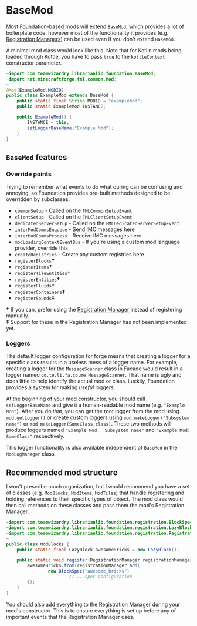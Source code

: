 # BaseMod

Most Foundation-based mods will extend `BaseMod`, which provides a lot of boilerplate code,
however most of the functionality it provides (e.g. [Registration
Managers](./registration_manager/README.md)) can be used even if you don't extend `BaseMod`.

A minimal mod class would look like this. Note that for Kotlin mods being loaded through Kottle,
you have to pass `true` to the `kottleContext` constructor parameter.

```java
~import com.teamwizardry.librarianlib.foundation.BaseMod;
~import net.minecraftforge.fml.common.Mod;
~
@Mod(ExampleMod.MODID)
public class ExampleMod extends BaseMod {
    public static final String MODID = "examplemod";
    public static ExampleMod INSTANCE;

    public ExampleMod() {
        INSTANCE = this;
        setLoggerBaseName("Example Mod");
    }
}
```

## `BaseMod` features

### Override points

Trying to remember what events to do what during can be confusing and annoying, so Foundation 
provides pre-built methods designed to be overridden by subclasses.

- `commonSetup` - Called on the `FMLCommonSetupEvent`
- `clientSetup` - Called on the `FMLClientSetupEvent`
- `dedicatedServerSetup` - Called on the `FMLDedicatedServerSetupEvent`
- `interModCommsEnqueue` - Send IMC messages here
- `interModCommsProcess` - Receive IMC messages here
- `modLoadingContextEventBus` - If you're using a custom mod language provider, override this
- `createRegistries` - Create any custom registries here
- `registerBlocks`**†**
- `registerItems`**†**
- `registerTileEntities`**†**
- `registerEntities`**†**
- `registerFluids`**‡**
- `registerContainers`**‡**
- `registerSounds`**‡**

**†** If you can, prefer using the [Registration Manager](./registration_manager/README.md) instead 
of registering manually.  
**‡** Support for these in the Registration Manager has not been implemented yet.

### Loggers

The default logger configuration for forge means that creating a logger for a specific class results 
in a useless mess of a logger name. For example, creating a logger for the `MessageScanner` class in 
Facade would result in a logger named `co.te.li.fa.co.me.MessageScanner`. That name is ugly and does
little to help identify the actual mod or class. Luckily, Foundation provides a system for making 
*useful* loggers.

At the beginning of your mod constructor, you should call `setLoggerBaseName` and give it a 
human-readable mod name (e.g. `"Example Mod"`). After you do that, you can get the root logger from
the mod using `mod.getLogger()` or create custom loggers using `mod.makeLogger("Subsystem name")` or
`mod.makeLogger(SomeClass.class)`. These two methods will produce loggers named `"Example Mod: 
Subsystem name"` and `"Example Mod: SomeClass"` respectively.

This logger functionality is also available independent of `BaseMod` in the `ModLogManager` class.

## Recommended mod structure

I won't prescribe much organization, but I would recommend you have a set of classes (e.g.
`ModBlocks`, `ModItems`, `ModTiles`) that handle registering and holding references to their 
specific types of object. The mod class would then call methods on these classes and pass them the
mod's Registration Manager.

```java
~import com.teamwizardry.librarianlib.foundation.registration.BlockSpec;
~import com.teamwizardry.librarianlib.foundation.registration.LazyBlock;
~import com.teamwizardry.librarianlib.foundation.registration.RegistrationManager;
~
public class ModBlocks {
    public static final LazyBlock awesomeBricks = new LazyBlock();

    public static void register(RegistrationManager registrationManager) {
        awesomeBricks.from(registrationManager.add(
                new BlockSpec("awesome_bricks")
                        // ...spec configuration
        ));
    }
}
```

You should also add everything to the Registration Manager during your mod's constructor. This is 
to ensure everything is set up before any of important events that the Registration Manager uses.
